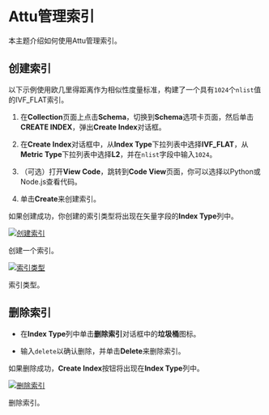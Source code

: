 Attu管理索引
===

本主题介绍如何使用Attu管理索引。

创建索引
---------

以下示例使用欧几里得距离作为相似性度量标准，构建了一个具有`1024`个`nlist`值的IVF_FLAT索引。

1. 在**Collection**页面上点击**Schema**，切换到**Schema**选项卡页面，然后单击**CREATE INDEX**，弹出**Create Index**对话框。

2. 在**Create Index**对话框中，从**Index Type**下拉列表中选择**IVF_FLAT**，从**Metric Type**下拉列表中选择**L2**，并在`nlist`字段中输入`1024`。

3. （可选）打开**View Code**，跳转到**Code View**页面，你可以选择以Python或Node.js查看代码。

4. 单击**Create**来创建索引。

如果创建成功，你创建的索引类型将出现在矢量字段的**Index Type**列中。

[![创建索引](https://milvus.io/static/bf8b6c74d9a473acd952400a4e02e380/1263b/insight_index1.png "创建索引")](https://milvus.io/static/bf8b6c74d9a473acd952400a4e02e380/bbbf7/insight_index1.png)

创建一个索引。

[![索引类型](https://milvus.io/static/e1a0f6d081682f4c7e2d0b688eff96ac/1263b/insight_index2.png "索引类型")](https://milvus.io/static/e1a0f6d081682f4c7e2d0b688eff96ac/bbbf7/insight_index2.png)

索引类型。

删除索引
--------

- 在**Index Type**列中单击**删除索引**对话框中的**垃圾桶**图标。

- 输入`delete`以确认删除，并单击**Delete**来删除索引。

如果删除成功，**Create Index**按钮将出现在**Index Type**列中。

[![删除索引](https://milvus.io/static/d198211cfd1ff848980a65fde0eea194/1263b/insight_index3.png "删除索引")](https://milvus.io/static/d198211cfd1ff848980a65fde0eea194/bbbf7/insight_index3.png)

删除索引。

